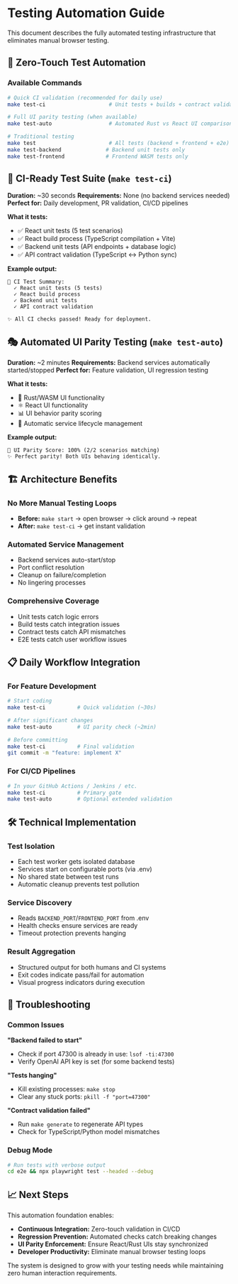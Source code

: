 # Testing Automation Guide

This document describes the fully automated testing infrastructure that eliminates manual browser testing.

## 🤖 Zero-Touch Test Automation

### Available Commands

```bash
# Quick CI validation (recommended for daily use)
make test-ci                    # Unit tests + builds + contract validation

# Full UI parity testing (when available)
make test-auto                  # Automated Rust vs React UI comparison

# Traditional testing
make test                       # All tests (backend + frontend + e2e)
make test-backend              # Backend unit tests only
make test-frontend             # Frontend WASM tests only
```

## 🚀 CI-Ready Test Suite (`make test-ci`)

**Duration:** ~30 seconds
**Requirements:** None (no backend services needed)
**Perfect for:** Daily development, PR validation, CI/CD pipelines

**What it tests:**
- ✅ React unit tests (5 test scenarios)
- ✅ React build process (TypeScript compilation + Vite)
- ✅ Backend unit tests (API endpoints + database logic)
- ✅ API contract validation (TypeScript ↔ Python sync)

**Example output:**
```
🎯 CI Test Summary:
  ✓ React unit tests (5 tests)
  ✓ React build process
  ✓ Backend unit tests
  ✓ API contract validation

✨ All CI checks passed! Ready for deployment.
```

## 🎭 Automated UI Parity Testing (`make test-auto`)

**Duration:** ~2 minutes
**Requirements:** Backend services automatically started/stopped
**Perfect for:** Feature validation, UI regression testing

**What it tests:**
- 🦀 Rust/WASM UI functionality
- ⚛️ React UI functionality
- 📊 UI behavior parity scoring
- 🔄 Automatic service lifecycle management

**Example output:**
```
🎯 UI Parity Score: 100% (2/2 scenarios matching)
✨ Perfect parity! Both UIs behaving identically.
```

## 🏗️ Architecture Benefits

### No More Manual Testing Loops
- **Before:** `make start` → open browser → click around → repeat
- **After:** `make test-ci` → get instant validation

### Automated Service Management
- Backend services auto-start/stop
- Port conflict resolution
- Cleanup on failure/completion
- No lingering processes

### Comprehensive Coverage
- Unit tests catch logic errors
- Build tests catch integration issues
- Contract tests catch API mismatches
- E2E tests catch user workflow issues

## 📋 Daily Workflow Integration

### For Feature Development
```bash
# Start coding
make test-ci          # Quick validation (~30s)

# After significant changes
make test-auto        # UI parity check (~2min)

# Before committing
make test-ci          # Final validation
git commit -m "feature: implement X"
```

### For CI/CD Pipelines
```bash
# In your GitHub Actions / Jenkins / etc.
make test-ci          # Primary gate
make test-auto        # Optional extended validation
```

## 🛠️ Technical Implementation

### Test Isolation
- Each test worker gets isolated database
- Services start on configurable ports (via .env)
- No shared state between test runs
- Automatic cleanup prevents test pollution

### Service Discovery
- Reads `BACKEND_PORT`/`FRONTEND_PORT` from .env
- Health checks ensure services are ready
- Timeout protection prevents hanging

### Result Aggregation
- Structured output for both humans and CI systems
- Exit codes indicate pass/fail for automation
- Visual progress indicators during execution

## 🔧 Troubleshooting

### Common Issues

**"Backend failed to start"**
- Check if port 47300 is already in use: `lsof -ti:47300`
- Verify OpenAI API key is set (for some backend tests)

**"Tests hanging"**
- Kill existing processes: `make stop`
- Clear any stuck ports: `pkill -f "port=47300"`

**"Contract validation failed"**
- Run `make generate` to regenerate API types
- Check for TypeScript/Python model mismatches

### Debug Mode
```bash
# Run tests with verbose output
cd e2e && npx playwright test --headed --debug
```

## 📈 Next Steps

This automation foundation enables:
- **Continuous Integration:** Zero-touch validation in CI/CD
- **Regression Prevention:** Automated checks catch breaking changes
- **UI Parity Enforcement:** Ensure React/Rust UIs stay synchronized
- **Developer Productivity:** Eliminate manual browser testing loops

The system is designed to grow with your testing needs while maintaining zero human interaction requirements.